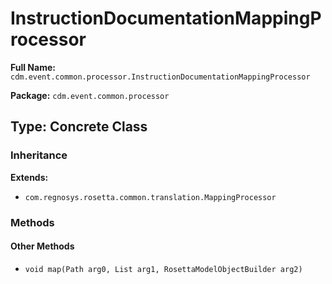 # InstructionDocumentationMappingProcessor

**Full Name:** `cdm.event.common.processor.InstructionDocumentationMappingProcessor`

**Package:** `cdm.event.common.processor`

## Type: Concrete Class

### Inheritance

**Extends:**
- `com.regnosys.rosetta.common.translation.MappingProcessor`

### Methods

#### Other Methods

- `void map(Path arg0, List arg1, RosettaModelObjectBuilder arg2)`


